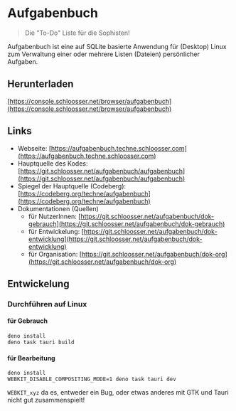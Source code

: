 # Aufgabenbuch

> Die "To-Do" Liste für die Sophisten!

Aufgabenbuch ist eine auf SQLite basierte Anwendung für (Desktop) Linux zum Verwaltung einer oder mehrere Listen (Dateien) persönlicher Aufgaben. 

## Herunterladen

[https://console.schloosser.net/browser/aufgabenbuch](https://console.schloosser.net/browser/aufgabenbuch)

## Links

- Webseite: [https://aufgabenbuch.techne.schloosser.com](https://aufgabenbuch.techne.schloosser.com)
- Hauptquelle des Kodes: [https://git.schloosser.net/aufgabenbuch/aufgabenbuch](https://git.schloosser.net/aufgabenbuch/aufgabenbuch)
- Spiegel der Hauptquelle (Codeberg): [https://codeberg.org/techne/aufgabenbuch](https://codeberg.org/techne/aufgabenbuch)
- Dokumentationen (Quellen)
    - für NutzerInnen: [https://git.schloosser.net/aufgabenbuch/dok-gebrauch](https://git.schloosser.net/aufgabenbuch/dok-gebrauch)
    - für Entwickelung: [https://git.schloosser.net/aufgabenbuch/dok-entwicklung](https://git.schloosser.net/aufgabenbuch/dok-entwicklung)
    - für Organisation: [https://git.schloosser.net/aufgabenbuch/dok-org](https://git.schloosser.net/aufgabenbuch/dok-org)

## Entwickelung

### Durchführen auf Linux

#### für Gebrauch

```
deno install
deno task tauri build
```

#### für Bearbeitung

```
deno install
WEBKIT_DISABLE_COMPOSITING_MODE=1 deno task tauri dev
```

`WEBKIT_xyz` da es, entweder ein Bug, oder etwas anderes mit GTK und Tauri nicht gut zusammenspielt!
